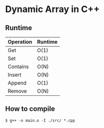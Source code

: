 # Dynamic Array in C++

## Runtime

| Operation | Runtime |
|---|---|
| Get | O(1) |
| Set | O(1) |
| Contains | O(N) |
| Insert | O(N) |
| Append | O(1) |
| Remove | O(N) |

## How to compile

```terminal
$ g++ -o main.o -I ./src/ *.cpp
```